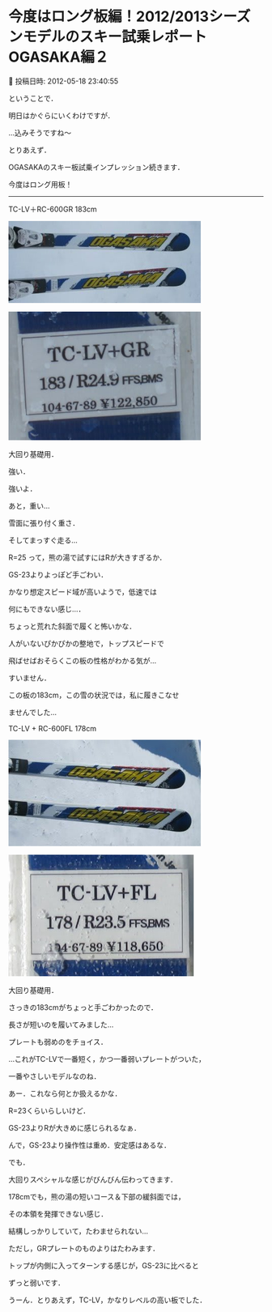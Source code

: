 # 今度はロング板編！2012/2013シーズンモデルのスキー試乗レポート　OGASAKA編２

📅 投稿日時: 2012-05-18 23:40:55

ということで．





明日はかぐらにいくわけですが．


…込みそうですね～





とりあえず．


OGASAKAのスキー板試乗インプレッション続きます．


今度はロング用板！


---


[]()


TC-LV＋RC-600GR 183cm 




![7cd493da117a13c9ce4ffd1d2eb0ef21.jpg](images/7cd493da117a13c9ce4ffd1d2eb0ef21.jpg)






![137435ace863d6d340788ae9038c18cd.jpg](images/137435ace863d6d340788ae9038c18cd.jpg)




大回り基礎用．


強い．


強いよ．


あと，重い…


雪面に張り付く重さ．


そしてまっすぐ走る…


R=25 って，熊の湯で試すにはRが大きすぎるか．


GS-23よりよっぽど手ごわい．


かなり想定スピード域が高いようで，低速では


何にもできない感じ…．


ちょっと荒れた斜面で履くと怖いかな．


人がいないぴかぴかの整地で，トップスピードで


飛ばせばおそらくこの板の性格がわかる気が…


すいません．


この板の183cm，この雪の状況では，私に履きこなせ


ませんでした…





[]()


TC-LV + RC-600FL 178cm




![907dee1a5d1b3ff02230e5ccc4b06fb5.jpg](images/907dee1a5d1b3ff02230e5ccc4b06fb5.jpg)






![7bd9e44c92a4714b14874e08a48efa93.jpg](images/7bd9e44c92a4714b14874e08a48efa93.jpg)




大回り基礎用．


さっきの183cmがちょっと手ごわかったので．


長さが短いのを履いてみました…


プレートも弱めのをチョイス．


…これがTC-LVで一番短く，かつ一番弱いプレートがついた，


一番やさしいモデルなのね．


あー．これなら何とか扱えるかな．


R=23くらいらしいけど．


GS-23よりRが大きめに感じられるなぁ．


んで，GS-23より操作性は重め．安定感はあるな．


でも．


大回りスペシャルな感じがびんびん伝わってきます．


178cmでも，熊の湯の短いコース＆下部の緩斜面では，


その本領を発揮できない感じ．


結構しっかりしていて，たわませられない…


ただし，GRプレートのものよりはたわみます．


トップが内側に入ってターンする感じが，GS-23に比べると


ずっと弱いです．





うーん．とりあえず，TC-LV，かなりレベルの高い板でした．

